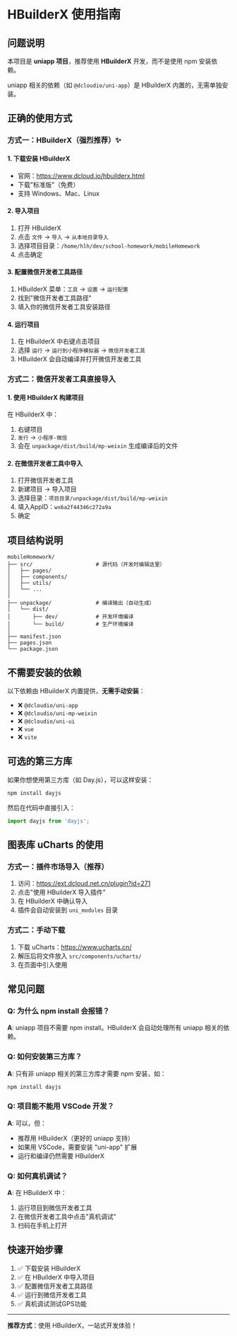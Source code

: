 # HBuilderX 使用指南

## 问题说明

本项目是 **uniapp 项目**，推荐使用 **HBuilderX** 开发，而不是使用 npm 安装依赖。

uniapp 相关的依赖（如 `@dcloudio/uni-app`）是 HBuilderX 内置的，无需单独安装。

## 正确的使用方式

### 方式一：HBuilderX（强烈推荐）✨

#### 1. 下载安装 HBuilderX

- 官网：https://www.dcloud.io/hbuilderx.html
- 下载"标准版"（免费）
- 支持 Windows、Mac、Linux

#### 2. 导入项目

1. 打开 HBuilderX
2. 点击 `文件` → `导入` → `从本地目录导入`
3. 选择项目目录：`/home/hlh/dev/school-homework/mobileHomework`
4. 点击确定

#### 3. 配置微信开发者工具路径

1. HBuilderX 菜单：`工具` → `设置` → `运行配置`
2. 找到"微信开发者工具路径"
3. 填入你的微信开发者工具安装路径

#### 4. 运行项目

1. 在 HBuilderX 中右键点击项目
2. 选择 `运行` → `运行到小程序模拟器` → `微信开发者工具`
3. HBuilderX 会自动编译并打开微信开发者工具

### 方式二：微信开发者工具直接导入

#### 1. 使用 HBuilderX 构建项目

在 HBuilderX 中：
1. 右键项目
2. `发行` → `小程序-微信`
3. 会在 `unpackage/dist/build/mp-weixin` 生成编译后的文件

#### 2. 在微信开发者工具中导入

1. 打开微信开发者工具
2. 新建项目 → 导入项目
3. 选择目录：`项目目录/unpackage/dist/build/mp-weixin`
4. 填入AppID：`wx6a2f44346c272a9a`
5. 确定

## 项目结构说明

```
mobileHomework/
├── src/                    # 源代码（开发时编辑这里）
│   ├── pages/
│   ├── components/
│   ├── utils/
│   └── ...
│
├── unpackage/              # 编译输出（自动生成）
│   └── dist/
│       ├── dev/            # 开发环境编译
│       └── build/          # 生产环境编译
│
├── manifest.json
├── pages.json
└── package.json
```

## 不需要安装的依赖

以下依赖由 HBuilderX 内置提供，**无需手动安装**：

- ❌ `@dcloudio/uni-app`
- ❌ `@dcloudio/uni-mp-weixin`
- ❌ `@dcloudio/uni-ui`
- ❌ `vue`
- ❌ `vite`

## 可选的第三方库

如果你想使用第三方库（如 Day.js），可以这样安装：

```bash
npm install dayjs
```

然后在代码中直接引入：

```javascript
import dayjs from 'dayjs';
```

## 图表库 uCharts 的使用

### 方式一：插件市场导入（推荐）

1. 访问：https://ext.dcloud.net.cn/plugin?id=271
2. 点击"使用 HBuilderX 导入插件"
3. 在 HBuilderX 中确认导入
4. 插件会自动安装到 `uni_modules` 目录

### 方式二：手动下载

1. 下载 uCharts：https://www.ucharts.cn/
2. 解压后将文件放入 `src/components/ucharts/`
3. 在页面中引入使用

## 常见问题

### Q: 为什么 npm install 会报错？

**A**: uniapp 项目不需要 npm install。HBuilderX 会自动处理所有 uniapp 相关的依赖。

### Q: 如何安装第三方库？

**A**: 只有非 uniapp 相关的第三方库才需要 npm 安装，如：
```bash
npm install dayjs
```

### Q: 项目能不能用 VSCode 开发？

**A**: 可以，但：
- 推荐用 HBuilderX（更好的 uniapp 支持）
- 如果用 VSCode，需要安装 "uni-app" 扩展
- 运行和编译仍然需要 HBuilderX

### Q: 如何真机调试？

**A**: 在 HBuilderX 中：
1. 运行项目到微信开发者工具
2. 在微信开发者工具中点击"真机调试"
3. 扫码在手机上打开

## 快速开始步骤

1. ✅ 下载安装 HBuilderX
2. ✅ 在 HBuilderX 中导入项目
3. ✅ 配置微信开发者工具路径
4. ✅ 运行到微信开发者工具
5. ✅ 真机调试测试GPS功能

---

**推荐方式**：使用 HBuilderX，一站式开发体验！
